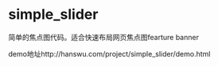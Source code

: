 # simple_slider

简单的焦点图代码。适合快速布局网页焦点图fearture banner

demo地址http://hanswu.com/project/simple_slider/demo.html
